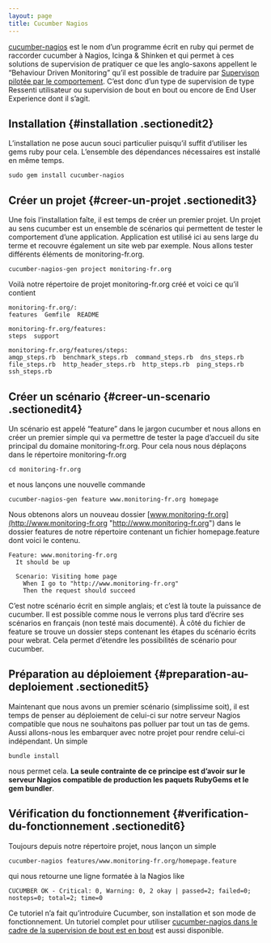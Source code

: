 ```yaml
---
layout: page
title: Cucumber Nagios
---
```


[cucumber-nagios](http://auxesis.github.com/cucumber-nagios/ "http://auxesis.github.com/cucumber-nagios/")
est le nom d’un programme écrit en ruby qui permet de raccorder cucumber
à Nagios, Icinga & Shinken et qui permet à ces solutions de supervision
de pratiquer ce que les anglo-saxons appellent le “Behaviour Driven
Monitoring” qu’il est possible de traduire par [Supervison pilotée par
le
comportement](http://www.monitoring-fr.org/2011/03/behaviour-driven-monitoring/ "http://www.monitoring-fr.org/2011/03/behaviour-driven-monitoring/").
C’est donc d’un type de supervision de type Ressenti utilisateur ou
supervision de bout en bout ou encore de End User Experience dont il
s’agit.

Installation {#installation .sectionedit2}
------------

L’installation ne pose aucun souci particulier puisqu’il suffit
d’utiliser les gems ruby pour cela. L’ensemble des dépendances
nécessaires est installé en même temps.

~~~
sudo gem install cucumber-nagios
~~~

Créer un projet {#creer-un-projet .sectionedit3}
---------------

Une fois l’installation faîte, il est temps de créer un premier projet.
Un projet au sens cucumber est un ensemble de scénarios qui permettent
de tester le comportement d’une application. Application est utilisé ici
au sens large du terme et recouvre également un site web par exemple.
Nous allons tester différents éléments de monitoring-fr.org.

~~~
cucumber-nagios-gen project monitoring-fr.org
~~~

Voilà notre répertoire de projet monitoring-fr.org créé et voici ce
qu’il contient

~~~
monitoring-fr.org/:
features  Gemfile  README

monitoring-fr.org/features:
steps  support

monitoring-fr.org/features/steps:
amqp_steps.rb  benchmark_steps.rb  command_steps.rb  dns_steps.rb  file_steps.rb  http_header_steps.rb  http_steps.rb  ping_steps.rb  ssh_steps.rb
~~~

Créer un scénario {#creer-un-scenario .sectionedit4}
-----------------

Un scénario est appelé “feature” dans le jargon cucumber et nous allons
en créer un premier simple qui va permettre de tester la page d’accueil
du site principal du domaine monitoring-fr.org. Pour cela nous nous
déplaçons dans le répertoire monitoring-fr.org

~~~
cd monitoring-fr.org
~~~

et nous lançons une nouvelle commande

~~~
cucumber-nagios-gen feature www.monitoring-fr.org homepage
~~~

Nous obtenons alors un nouveau dossier
[www.monitoring-fr.org](http://www.monitoring-fr.org "http://www.monitoring-fr.org")
dans le dossier features de notre répertoire contenant un fichier
homepage.feature dont voici le contenu.

~~~
Feature: www.monitoring-fr.org
  It should be up

  Scenario: Visiting home page
    When I go to "http://www.monitoring-fr.org"
    Then the request should succeed
~~~

C’est notre scénario écrit en simple anglais; et c’est là toute la
puissance de cucumber. Il est possible comme nous le verrons plus tard
d’écrire ses scénarios en français (non testé mais documenté). À côté du
fichier de feature se trouve un dossier steps contenant les étapes du
scénario écrits pour webrat. Cela permet d’étendre les possibilités de
scénario pour cucumber.

Préparation au déploiement {#preparation-au-deploiement .sectionedit5}
--------------------------

Maintenant que nous avons un premier scénario (simplissime soit), il est
temps de penser au déploiement de celui-ci sur notre serveur Nagios
compatible que nous ne souhaitons pas polluer par tout un tas de gems.
Aussi allons-nous les embarquer avec notre projet pour rendre celui-ci
indépendant. Un simple

~~~
bundle install
~~~

nous permet cela. **La seule contrainte de ce principe est d’avoir sur
le serveur Nagios compatible de production les paquets RubyGems et le
gem bundler**.

Vérification du fonctionnement {#verification-du-fonctionnement .sectionedit6}
------------------------------

Toujours depuis notre répertoire projet, nous lançon un simple

~~~
cucumber-nagios features/www.monitoring-fr.org/homepage.feature
~~~

qui nous retourne une ligne formatée à la Nagios like

~~~
CUCUMBER OK - Critical: 0, Warning: 0, 2 okay | passed=2; failed=0; nosteps=0; total=2; time=0
~~~

Ce tutoriel n’a fait qu’introduire Cucumber, son installation et son
mode de fonctionnement. Un tutoriel complet pour utiliser
[cucumber-nagios dans le cadre de la supervision de bout est en
bout](cucumber-nagios-watir.html "nagios:plugins:cucumber-nagios-watir")
est aussi disponible.